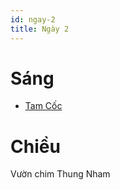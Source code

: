 ```yaml
---
id: ngay-2
title: Ngày 2
---
```


# Sáng

- [Tam Cốc](https://goo.gl/maps/K8hwBt9vk9xoBHGe6)


# Chiều

Vườn chim Thung Nham